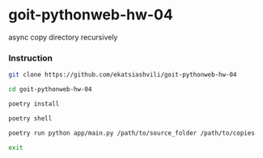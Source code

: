 # goit-pythonweb-hw-04

async copy directory recursively

### Instruction

```bash
git clone https://github.com/ekatsiashvili/goit-pythonweb-hw-04
```

```bash
cd goit-pythonweb-hw-04
```

```bash
poetry install
```

```bash
poetry shell
```

```bash
poetry run python app/main.py /path/to/source_folder /path/to/copies
```

```bash
exit
```
